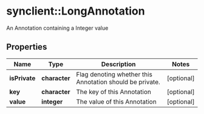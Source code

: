 # synclient::LongAnnotation

An Annotation containing a Integer value
## Properties
Name | Type | Description | Notes
------------ | ------------- | ------------- | -------------
**isPrivate** | **character** | Flag denoting whether this Annotation should be private. | [optional] 
**key** | **character** | The key of this Annotation | [optional] 
**value** | **integer** | The value of this Annotation | [optional] 


